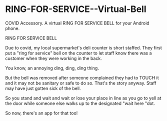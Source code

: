 # RING-FOR-SERVICE--Virtual-Bell
COVID Accessory. A virtual  RING FOR SERVICE BELL for your Android phone.  


RING FOR SERVICE BELL

Due to covid, my local supermarket's deli counter is short staffed.
They first put a "ring for service" bell on the counter to let staff know
there was a customer when they were working in the back.

You know,  an annoying ding, ding, ding thing.

But the bell was removed after someone complained they had to TOUCH it
and it may not be sanitary or safe to do so. That's the story anyway. 
Staff may have just gotten sick of the  bell.

So you stand and wait and wait or lose your place in line as you go to yell at the door
while someone else walks up to the designated "wait here "dot.



So now, there's an app for that too!

